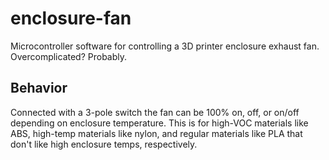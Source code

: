 # enclosure-fan
Microcontroller software for controlling a 3D printer enclosure exhaust fan. Overcomplicated? Probably.

## Behavior
Connected with a 3-pole switch the fan can be 100% on, off, or on/off depending on enclosure temperature. This is for high-VOC materials like ABS, high-temp materials like nylon, and regular materials like PLA that don't like high enclosure temps, respectively.
